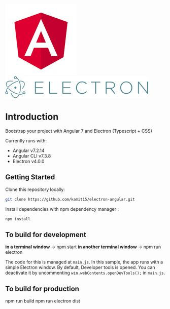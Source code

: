 [![Angular Logo](./logo-angular.jpg)](https://angular.io/) [![Electron Logo](./logo-electron.jpg)](https://electronjs.org/)

# Introduction

Bootstrap your project with Angular 7 and Electron (Typescript + CSS)

Currently runs with:
- Angular v7.2.14
- Angular CLI v7.3.8
- Electron v4.0.0

## Getting Started

Clone this repository locally:

``` bash
git clone https://github.com/kamit15/electron-angular.git
```

Install dependencies with npm dependency manager :

``` bash
npm install
```


## To build for development

**in a terminal window** -> npm start
**in another terminal window** -> npm run electron

The code for this is managed at `main.js`. In this sample, the app runs with a simple Electron window.
By default, Developer tools is opened. You can deactivate it by uncommenting `win.webContents.openDevTools();` in `main.js`.

## To build for production

npm run build
npm run electron dist